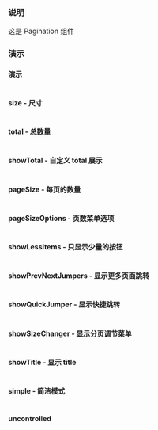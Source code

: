 ### 说明

这是 Pagination 组件

### 演示

#### 演示

```js {"codepath": "pagination.jsx"}
```

#### size - 尺寸

```js {"codepath": "size.jsx"}
```

#### total - 总数量

```js {"codepath": "total.jsx"}
```

#### showTotal - 自定义 total 展示

```js {"codepath": "showTotal.jsx"}
```

#### pageSize - 每页的数量

```js {"codepath": "pageSize.jsx"}
```

#### pageSizeOptions - 页数菜单选项

```js {"codepath": "pageSizeOptions.jsx"}
```

#### showLessItems - 只显示少量的按钮

```js {"codepath": "showLessItems.jsx"}
```

#### showPrevNextJumpers - 显示更多页面跳转

```js {"codepath": "showPrevNextJumpers.jsx"}
```

#### showQuickJumper - 显示快捷跳转

```js {"codepath": "showQuickJumper.jsx"}
```

#### showSizeChanger - 显示分页调节菜单

```js {"codepath": "showSizeChanger.jsx"}
```

#### showTitle - 显示 title

```js {"codepath": "showTitle.jsx"}
```

#### simple - 简洁模式

```js {"codepath": "simple.jsx"}
```

#### uncontrolled

```js {"codepath": "uncontrolled.jsx"}
```
